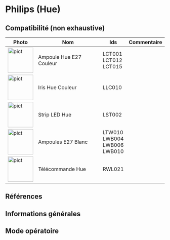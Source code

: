 # Philips (Hue)

## Compatibilité (non exhaustive)

|Photo | Nom | Ids | Commentaire |
| ------ | ----------- |------ | ----------- |
|<img src="../../images/LCT012.jpg" alt="pict" width="80"/>|Ampoule Hue E27 Couleur|LCT001<br>LCT012<br>LCT015||
|<img src="../../images/LLC010.jpg" alt="pict" width="80"/>|Iris Hue Couleur|LLC010||
|<img src="../../images/LST002.jpg" alt="pict" width="80"/>|Strip LED Hue|LST002||
|<img src="../../images/LWB004.jpg" alt="pict" width="80"/>|Ampoules E27 Blanc|LTW010<br>LWB004<br>LWB006<br>LWB010||
|<img src="../../images/RWL021.jpg" alt="pict" width="80"/>|Télécommande Hue|RWL021||

## Références

## Informations générales

## Mode opératoire

